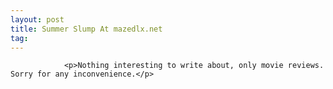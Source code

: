 ```yaml
---
layout: post
title: Summer Slump At mazedlx.net
tag: 
---
```



                <p>Nothing interesting to write about, only movie reviews. Sorry for any inconvenience.</p>
            
